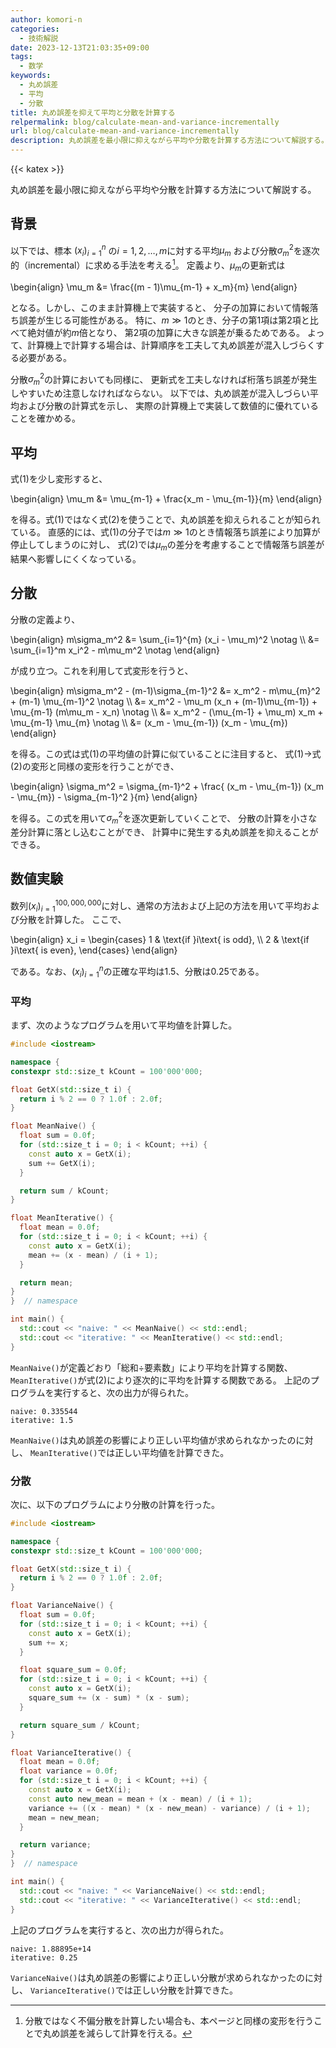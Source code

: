 ```yaml
---
author: komori-n
categories:
  - 技術解説
date: 2023-12-13T21:03:35+09:00
tags:
  - 数学
keywords:
  - 丸め誤差
  - 平均
  - 分散
title: 丸め誤差を抑えて平均と分散を計算する
relpermalink: blog/calculate-mean-and-variance-incrementally
url: blog/calculate-mean-and-variance-incrementally
description: 丸め誤差を最小限に抑えながら平均や分散を計算する方法について解説する。
---
```


{{< katex >}}

丸め誤差を最小限に抑えながら平均や分散を計算する方法について解説する。

## 背景

以下では、標本 $(x_i)_{i=1}^{n}$ の$i=1,2,\dots,m$に対する平均$\mu_m$
および分散$\sigma_m^2$を逐次的（incremental）に求める手法を考える[^1]。
定義より、$\mu_m$の更新式は

\\begin{align}
\mu_m &= \frac{(m - 1)\mu_{m-1} + x_m}{m}
\\end{align}

となる。しかし、このまま計算機上で実装すると、
分子の加算において情報落ち誤差が生じる可能性がある。
特に、$m\gg 1$のとき、分子の第1項は第2項と比べて絶対値が約$m$倍となり、
第2項の加算に大きな誤差が乗るためである。
よって、計算機上で計算する場合は、計算順序を工夫して丸め誤差が混入しづらくする必要がある。

[^1]: 分散ではなく不偏分散を計算したい場合も、本ページと同様の変形を行うことで丸め誤差を減らして計算を行える。

分散$\sigma_m^2$の計算においても同様に、
更新式を工夫しなければ桁落ち誤差が発生しやすいため注意しなければならない。
以下では、丸め誤差が混入しづらい平均および分散の計算式を示し、
実際の計算機上で実装して数値的に優れていることを確かめる。

## 平均

式(1)を少し変形すると、

\\begin{align}
\mu_m &= \mu_{m-1} + \frac{x_m - \mu_{m-1}}{m}
\\end{align}

を得る。式(1)ではなく式(2)を使うことで、丸め誤差を抑えられることが知られている。
直感的には、式(1)の分子では$m\gg 1$のとき情報落ち誤差により加算が停止してしまうのに対し、
式(2)では$\mu_m$の差分を考慮することで情報落ち誤差が結果へ影響しにくくなっている。

## 分散

分散の定義より、

\\begin{align}
m\sigma_m^2 &= \sum_{i=1}^{m} (x_i - \mu_m)^2 \notag \\\\
&= \sum_{i=1}^m x_i^2 - m\mu_m^2 \notag
\\end{align}

が成り立つ。これを利用して式変形を行うと、

\\begin{align}
m\sigma_m^2 - (m-1)\sigma_{m-1}^2
&= x_m^2 - m\mu_{m}^2 + (m-1) \mu_{m-1}^2 \notag \\\\
&= x_m^2 - \mu_m (x_n + (m-1)\mu_{m-1}) + \mu_{m-1} (m\mu_m - x_n) \notag \\\\
&= x_m^2 - (\mu_{m-1} + \mu_m) x_m + \mu_{m-1} \mu_{m} \notag \\\\
&= (x_m - \mu_{m-1}) (x_m - \mu_{m})
\\end{align}

を得る。この式は式(1)の平均値の計算に似ていることに注目すると、
式(1)→式(2)の変形と同様の変形を行うことができ、

\\begin{align}
\sigma_m^2 = \sigma_{m-1}^2 + \frac{
(x_m - \mu_{m-1}) (x_m - \mu_{m}) - \sigma\_{m-1}^2
}{m}
\\end{align}

を得る。この式を用いて$\sigma_m^2$を逐次更新していくことで、
分散の計算を小さな差分計算に落とし込むことができ、
計算中に発生する丸め誤差を抑えることができる。

## 数値実験

数列$(x_i)_{i=1}^{100,000,000}$に対し、通常の方法および上記の方法を用いて平均および分散を計算した。
ここで、

\\begin{align}
x_i = \begin{cases}
1 & \text{if }i\text{ is odd}, \\\\
2 & \text{if }i\text{ is even},
\end{cases}
\\end{align}

である。なお、$(x_i)_{i=1}^{n}$の正確な平均は$1.5$、分散は$0.25$である。

### 平均

まず、次のようなプログラムを用いて平均値を計算した。

```cpp
#include <iostream>

namespace {
constexpr std::size_t kCount = 100'000'000;

float GetX(std::size_t i) {
  return i % 2 == 0 ? 1.0f : 2.0f;
}

float MeanNaive() {
  float sum = 0.0f;
  for (std::size_t i = 0; i < kCount; ++i) {
    const auto x = GetX(i);
    sum += GetX(i);
  }

  return sum / kCount;
}

float MeanIterative() {
  float mean = 0.0f;
  for (std::size_t i = 0; i < kCount; ++i) {
    const auto x = GetX(i);
    mean += (x - mean) / (i + 1);
  }

  return mean;
}
}  // namespace

int main() {
  std::cout << "naive: " << MeanNaive() << std::endl;
  std::cout << "iterative: " << MeanIterative() << std::endl;
}
```

`MeanNaive()`が定義どおり「総和÷要素数」により平均を計算する関数、
`MeanIterative()`が式(2)により逐次的に平均を計算する関数である。
上記のプログラムを実行すると、次の出力が得られた。

```text
naive: 0.335544
iterative: 1.5
```

`MeanNaive()`は丸め誤差の影響により正しい平均値が求められなかったのに対し、
`MeanIterative()`では正しい平均値を計算できた。

### 分散

次に、以下のプログラムにより分散の計算を行った。

```cpp
#include <iostream>

namespace {
constexpr std::size_t kCount = 100'000'000;

float GetX(std::size_t i) {
  return i % 2 == 0 ? 1.0f : 2.0f;
}

float VarianceNaive() {
  float sum = 0.0f;
  for (std::size_t i = 0; i < kCount; ++i) {
    const auto x = GetX(i);
    sum += x;
  }

  float square_sum = 0.0f;
  for (std::size_t i = 0; i < kCount; ++i) {
    const auto x = GetX(i);
    square_sum += (x - sum) * (x - sum);
  }

  return square_sum / kCount;
}

float VarianceIterative() {
  float mean = 0.0f;
  float variance = 0.0f;
  for (std::size_t i = 0; i < kCount; ++i) {
    const auto x = GetX(i);
    const auto new_mean = mean + (x - mean) / (i + 1);
    variance += ((x - mean) * (x - new_mean) - variance) / (i + 1);
    mean = new_mean;
  }

  return variance;
}
}  // namespace

int main() {
  std::cout << "naive: " << VarianceNaive() << std::endl;
  std::cout << "iterative: " << VarianceIterative() << std::endl;
}
```

上記のプログラムを実行すると、次の出力が得られた。

```text
naive: 1.88895e+14
iterative: 0.25
```

`VarianceNaive()`は丸め誤差の影響により正しい分散が求められなかったのに対し、
`VarianceIterative()`では正しい分散を計算できた。
